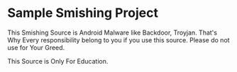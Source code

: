 Sample Smishing Project
===============

This Smishing Source is Android Malware like Backdoor, Troyjan.
That's Why Every responsibility belong to you if you use this source.
Please do not use for Your Greed.

This Source is Only For Education.
